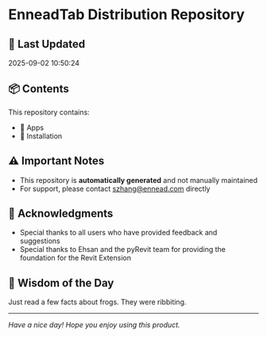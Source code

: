 # EnneadTab Distribution Repository

## 📅 Last Updated
2025-09-02 10:50:24



## 📦 Contents
This repository contains:
- 📂 Apps
- 📂 Installation

## ⚠️ Important Notes
- This repository is **automatically generated** and not manually maintained
- For support, please contact szhang@ennead.com directly

## 🙏 Acknowledgments
- Special thanks to all users who have provided feedback and suggestions
- Special thanks to Ehsan and the pyRevit team for providing the foundation for the Revit Extension

## 💭 Wisdom of the Day
Just read a few facts about frogs. They were ribbiting.

---
*Have a nice day! Hope you enjoy using this product.*

